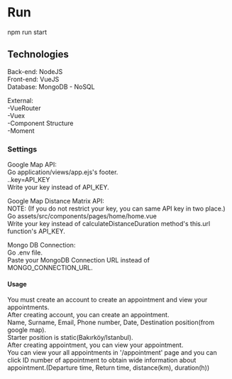 # Run
npm run start

## Technologies
Back-end: NodeJS<br>
Front-end: VueJS<br>
Database: MongoDB - NoSQL<br>

External:<br>
-VueRouter<br>
-Vuex<br>
-Component Structure<br>
-Moment<br>

### Settings
Google Map API: <br>
Go application/views/app.ejs's footer.<br> 
..key=API_KEY<br>
Write your key instead of API_KEY.

Google Map Distance Matrix API: <br>
NOTE: (If you do not restrict your key, you can same API key in two place.)<br>
Go assets/src/components/pages/home/home.vue<br>
Write your key instead of calculateDistanceDuration method's this.url function's API_KEY.

Mongo DB Connection:<br>
Go .env file.<br>
Paste your MongoDB Connection URL instead of MONGO_CONNECTION_URL.

#### Usage
You must create an account to create an appointment and view your appointments.<br>
After creating account, you can create an appointment.<br>
Name, Surname, Email, Phone number, Date, Destination position(from google map). <br>
Starter position is static(Bakırköy/Istanbul).<br>
After creating appointment, you can view your appointment.<br>
You can view your all appointments in '/appointment' page and you can click ID number of appointment to obtain wide information about appointment.(Departure time, Return time, distance(km), duration(h))<br>